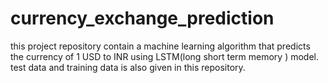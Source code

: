 # currency_exchange_prediction
this project repository contain a machine learning algorithm that predicts the currency of 1 USD to INR using LSTM(long short term memory ) model.
test data and training data is also given in this repository.
